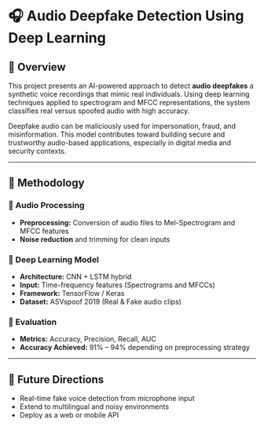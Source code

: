 # 🎧 Audio Deepfake Detection Using Deep Learning

## 📌 Overview
This project presents an AI-powered approach to detect **audio deepfakes** a synthetic voice recordings that mimic real individuals. Using deep learning techniques applied to spectrogram and MFCC representations, the system classifies real versus spoofed audio with high accuracy.

Deepfake audio can be maliciously used for impersonation, fraud, and misinformation. This model contributes toward building secure and trustworthy audio-based applications, especially in digital media and security contexts.

---

## 🧠 Methodology

### 🎼 Audio Processing
- **Preprocessing:** Conversion of audio files to Mel-Spectrogram and MFCC features
- **Noise reduction** and trimming for clean inputs

### 🧠 Deep Learning Model
- **Architecture:** CNN + LSTM hybrid
- **Input:** Time-frequency features (Spectrograms and MFCCs)
- **Framework:** TensorFlow / Keras
- **Dataset:** ASVspoof 2019 (Real & Fake audio clips)

### 🧪 Evaluation
- **Metrics:** Accuracy, Precision, Recall, AUC
- **Accuracy Achieved:** 91% – 94% depending on preprocessing strategy

---

## 🚀 Future Directions
- Real-time fake voice detection from microphone input
- Extend to multilingual and noisy environments
- Deploy as a web or mobile API

